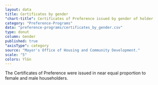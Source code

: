 ```yaml
---
layout: data
title: Certificates by gender
"chart-title": Certificates of Preference issued by gender of holder
category: "Preference-Programs"
data: "preference-programs/certificates_by_gender.csv"
type: donut
column: Gender
published: true
"axisType": category
source: "Mayor's Office of Housing and Community Development."
scale: "5"
colors: YlGn
---
```


The Certificates of Preference were issued in near equal proportion to female and male householders.